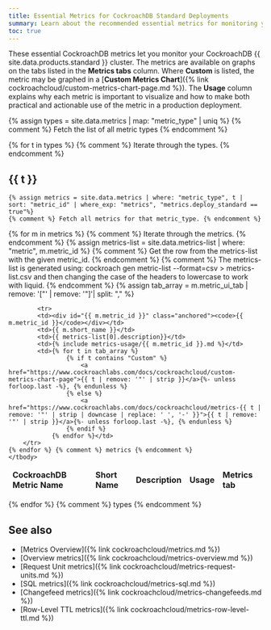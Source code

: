 ```yaml
---
title: Essential Metrics for CockroachDB Standard Deployments
summary: Learn about the recommended essential metrics for monitoring your CockroachDB Standard cluster.
toc: true
---
```


These essential CockroachDB metrics let you monitor your CockroachDB {{ site.data.products.standard }} cluster. The metrics are available on graphs on the tabs listed in the **Metrics tabs** column. Where **Custom** is listed, the metric may be graphed in a [**Custom Metrics Chart**]({% link cockroachcloud/custom-metrics-chart-page.md %}). The **Usage** column explains why each metric is important to visualize and how to make both practical and actionable use of the metric in a production deployment.

{% assign types = site.data.metrics | map: "metric_type" | uniq %}
{% comment %} Fetch the list of all metric types {% endcomment %}

{% for t in types %} {% comment %} Iterate through the types. {% endcomment %}

## {{ t }}

    {% assign metrics = site.data.metrics | where: "metric_type", t | sort: "metric_id" | where_exp: "metrics", "metrics.deploy_standard == true"%}
    {% comment %} Fetch all metrics for that metric_type. {% endcomment %}

<table>
    <thead>
        <tr>
            <td><b>CockroachDB Metric Name</b></td>
            <td><b>Short Name</b></td>
            <td><b>Description</b></td>
            <td><b>Usage</b></td>
            <td><b>Metrics tab</b></td>
        </tr>
    </thead>
    <tbody>    
    {% for m in metrics %} {% comment %} Iterate through the metrics. {% endcomment %}
        {% assign metrics-list = site.data.metrics-list | where: "metric", m.metric_id %}
        {% comment %} Get the row from the metrics-list with the given metric_id. {% endcomment %}
        {% comment %} The metrics-list is generated using: cockroach gen metric-list --format=csv > metrics-list.csv and then changing the case of the headers to lowercase to work with liquid. {% endcomment %}
        {% assign tab_array = m.metric_ui_tab | remove: '["' | remove: '"]'| split: "," %}
        
            <tr>
            <td><div id="{{ m.metric_id }}" class="anchored"><code>{{ m.metric_id }}</code></div></td>
            <td>{{ m.short_name }}</td>
            <td>{{ metrics-list[0].description}}</td>
            <td>{% include metrics-usage/{{ m.metric_id }}.md %}</td>
            <td>{% for t in tab_array %}
                    {% if t contains "Custom" %}
                        <a href="https://www.cockroachlabs.com/docs/cockroachcloud/custom-metrics-chart-page">{{ t | remove: '"' | strip }}</a>{%- unless forloop.last -%}, {% endunless %}
                    {% else %}
                        <a href="https://www.cockroachlabs.com/docs/cockroachcloud/metrics-{{ t | remove: '"' | strip | downcase | replace: ' ', '-' }}">{{ t | remove: '"' | strip }}</a>{%- unless forloop.last -%}, {% endunless %}
                    {% endif %}
                {% endfor %}</td>
        </tr>
    {% endfor %} {% comment %} metrics {% endcomment %}
    </tbody>
</table>

{% endfor %} {% comment %} types {% endcomment %}

## See also

- [Metrics Overview]({% link cockroachcloud/metrics.md %})
- [Overview metrics]({% link cockroachcloud/metrics-overview.md %})
- [Request Unit metrics]({% link cockroachcloud/metrics-request-units.md %})
- [SQL metrics]({% link cockroachcloud/metrics-sql.md %})
- [Changefeed metrics]({% link cockroachcloud/metrics-changefeeds.md %})
- [Row-Level TTL metrics]({% link cockroachcloud/metrics-row-level-ttl.md %})